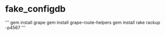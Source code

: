 # fake_configdb

'''
gem install grape
gem install grape-route-helpers
gem install rake
rackup -p4567
'''
